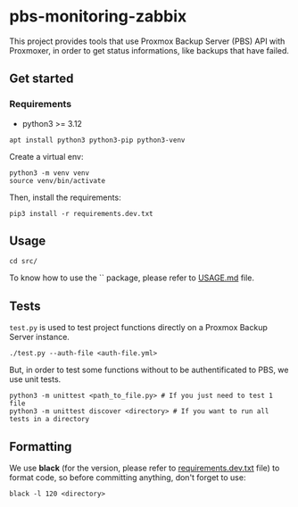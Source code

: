# pbs-monitoring-zabbix

This project provides tools that use Proxmox Backup Server (PBS) API with Proxmoxer, in order to get status informations, like backups that have failed.

## Get started

### Requirements

* python3 >= 3.12

```shell
apt install python3 python3-pip python3-venv
```

Create a virtual env:

```shell
python3 -m venv venv
source venv/bin/activate
```

Then, install the requirements:

```shell
pip3 install -r requirements.dev.txt
```

## Usage

```shell
cd src/
```

To know how to use the `` package, please refer to [USAGE.md](USAGE.md) file.

## Tests

`test.py` is used to test project functions directly on a Proxmox Backup Server instance.

```shell
./test.py --auth-file <auth-file.yml>
```

But, in order to test some functions without to be authentificated to PBS, we use unit tests.

```shell
python3 -m unittest <path_to_file.py> # If you just need to test 1 file
python3 -m unittest discover <directory> # If you want to run all tests in a directory
```

## Formatting

We use **black** (for the version, please refer to [requirements.dev.txt](requirements.dev.txt) file) to format code, so before committing anything, don't forget to use:

```shell
black -l 120 <directory>
```
